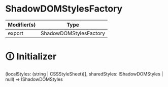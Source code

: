# ShadowDOMStylesFactory

| Modifier(s)                            | Type                     |
|----------------------------------------|--------------------------|
| export | ShadowDOMStylesFactory |

# &#128712; Initializer

(localStyles: (string | CSSStyleSheet)[], sharedStyles: IShadowDOMStyles | null) => IShadowDOMStyles